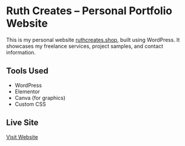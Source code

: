 # Ruth Creates – Personal Portfolio Website

This is my personal website [ruthcreates.shop](https://ruthcreates.shop), built using WordPress. It showcases my freelance services, project samples, and contact information.

## Tools Used
- WordPress
- Elementor
- Canva (for graphics)
- Custom CSS

## Live Site
[Visit Website](https://ruthcreates.shop)
